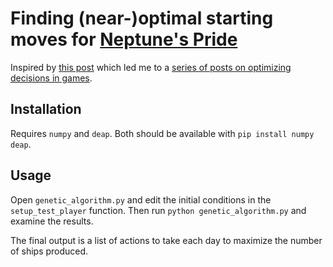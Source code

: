 # Finding (near-)optimal starting moves for [Neptune's Pride](https://np.ironhelmet.com)

Inspired by [this post]( http://www.kotaku.com.au/2014/03/how-i-broke-neptunes-pride-2/ ) which led me to a [series of posts on optimizing decisions in games](http://intelligenceengine.blogspot.com/2013/07/decision-modeling-and-optimization-in.html).

## Installation
Requires `numpy` and `deap`. Both should be available with `pip install numpy deap`.

## Usage
Open `genetic_algorithm.py` and edit the initial conditions in the `setup_test_player` function.
Then run `python genetic_algorithm.py` and examine the results.

The final output is a list of actions to take each day to maximize the number of ships produced.
